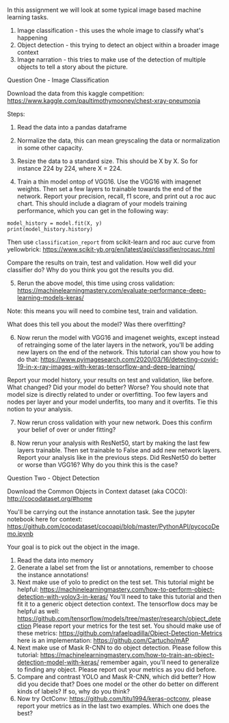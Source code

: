 In this assignment we will look at some typical image based machine learning tasks.

1. Image classification - this uses the whole image to classify what's happening
2. Object detection - this trying to detect an object within a broader image context
3. Image narration - this tries to make use of the detection of multiple objects to tell a story about the picture.

Question One - Image Classification

Download the data from this kaggle competition: https://www.kaggle.com/paultimothymooney/chest-xray-pneumonia

Steps:

1. Read the data into a pandas dataframe

2. Normalize the data, this can mean greyscaling the data or normalization in some other capacity.

3. Resize the data to a standard size.  This should be X by X.  So for instance 224 by 224, where X = 224.

4. Train a thin model ontop of VGG16.  Use the VGG16 with imagenet weights.  Then set a few layers to trainable
towards the end of the network.  Report your precision, recall, f1 score, and print out a roc auc chart. This should
include a diagram of your models training performance, which you can get in the following way:

```
model_history = model.fit(X, y)
print(model_history.history)
```

Then use `classification_report` from scikit-learn and roc auc curve from yellowbrick: https://www.scikit-yb.org/en/latest/api/classifier/rocauc.html

Compare the results on train, test and validation.  How well did your classifier do?  Why do you think you got the results you did.

5. Rerun the above model, this time using cross validation: https://machinelearningmastery.com/evaluate-performance-deep-learning-models-keras/ 

Note: this means you will need to combine test, train and validation.

What does this tell you about the model?  Was there overfitting?

6. Now rerun the model with VGG16 and imagenet weights, except instead of retrainging some of the later layers in the network, you'll be adding new layers on the end of the network.  This tutorial can show you how to do that: https://www.pyimagesearch.com/2020/03/16/detecting-covid-19-in-x-ray-images-with-keras-tensorflow-and-deep-learning/

Report your model history, your results on test and validation, like before.  What changed?  Did your model do better?  Worse?  You should note that model size is directly related to under or overfitting.  Too few layers and nodes per layer and your model underfits, too many and it overfits.  Tie this notion to your analysis.  

7. Now rerun cross validation with your new network.  Does this confirm your belief of over or under fitting?

8. Now rerun your analysis with ResNet50, start by making the last few layers trainable.  Then set trainable to False and add new network layers.  Report your analysis like in the previous steps.  Did ResNet50 do better or worse than VGG16?  Why do you think this is the case? 

Question Two - Object Detection

Download the Common Objects in Context dataset (aka COCO): http://cocodataset.org/#home

You'll be carrying out the instance annotation task.  See the jupyter notebook here for context: https://github.com/cocodataset/cocoapi/blob/master/PythonAPI/pycocoDemo.ipynb

Your goal is to pick out the object in the image.

1. Read the data into memory
2. Generate a label set from the list or annotations, remember to choose the instance annotations!
3. Next make use of yolo to predict on the test set. This tutorial might be helpful: https://machinelearningmastery.com/how-to-perform-object-detection-with-yolov3-in-keras/ You'll need to take this tutorial and then fit it to a generic object detection context.  The tensorflow docs may be helpful as well: https://github.com/tensorflow/models/tree/master/research/object_detection  Please report your metrics for the test set.  You should make use of these metrics: https://github.com/rafaelpadilla/Object-Detection-Metrics here is an implementation: https://github.com/Cartucho/mAP
4. Next make use of Mask R-CNN to do object detection.  Please follow this tutorial: https://machinelearningmastery.com/how-to-train-an-object-detection-model-with-keras/ remember again, you'll need to generalize to finding any object.  Please report out your metrics as you did before.  
5. Compare and contrast YOLO and Mask R-CNN, which did better?  How did you decide that?  Does one model or the other do better on different kinds of labels?  If so, why do you think?
6. Now try OctConv: https://github.com/titu1994/keras-octconv, please report your metrics as in the last two examples.  Which one does the best?



